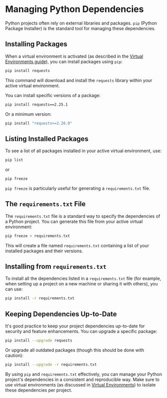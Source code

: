 # Managing Python Dependencies

Python projects often rely on external libraries and packages. `pip` (Python Package Installer) is the standard tool for managing these dependencies.

## Installing Packages

When a virtual environment is activated (as described in the [Virtual Environments guide](./virtual-environments.md)), you can install packages using `pip`:

```bash
pip install requests
````

This command will download and install the `requests` library within your active virtual environment.

You can install specific versions of a package:

```bash
pip install requests==2.25.1
```

Or a minimum version:

```bash
pip install "requests>=2.20.0"
```

## Listing Installed Packages

To see a list of all packages installed in your active virtual environment, use:

```bash
pip list
```

or

```bash
pip freeze
```

`pip freeze` is particularly useful for generating a `requirements.txt` file.

## The `requirements.txt` File

The `requirements.txt` file is a standard way to specify the dependencies of a Python project. You can generate this file from your active virtual environment:

```bash
pip freeze > requirements.txt
```

This will create a file named `requirements.txt` containing a list of your installed packages and their versions.

## Installing from `requirements.txt`

To install all the dependencies listed in a `requirements.txt` file (for example, when setting up a project on a new machine or sharing it with others), you can use:

```bash
pip install -r requirements.txt
```

## Keeping Dependencies Up-to-Date

It's good practice to keep your project dependencies up-to-date for security and feature enhancements. You can upgrade a specific package:

```bash
pip install --upgrade requests
```

Or upgrade all outdated packages (though this should be done with caution):

```bash
pip install --upgrade -r requirements.txt
```

By using `pip` and `requirements.txt` effectively, you can manage your Python project's dependencies in a consistent and reproducible way. Make sure to use virtual environments (as discussed in [Virtual Environments](./virtual-environments.md)) to isolate these dependencies per project.
